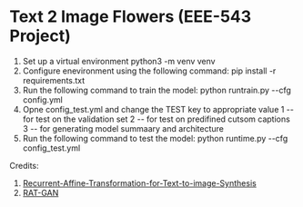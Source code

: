 # Text 2 Image Flowers (EEE-543 Project)

1) Set up a virtual environment
    python3 -m venv venv
1) Configure enevironment using the following command:
    pip install -r requirements.txt
3) Run the following command to train the model:
    python runtrain.py --cfg config.yml
4) Opne config_test.yml and change the TEST key to appropriate value
   1 -- for test on the validation set
   2 -- for test on predifined cutsom captions
   3 -- for generating model summaary and architecture
5) Run the following command to test the model:
    python runtime.py --cfg config_test.yml
    
    
Credits:
1) [Recurrent-Affine-Transformation-for-Text-to-image-Synthesis](https://arxiv.org/abs/2204.10482)
2) [RAT-GAN](https://github.com/senmaoy/Recurrent-Affine-Transformation-for-Text-to-image-Synthesis)

